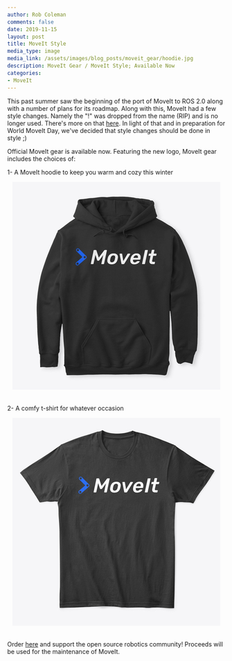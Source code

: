 ```yaml
---
author: Rob Coleman
comments: false
date: 2019-11-15
layout: post
title: MoveIt Style
media_type: image
media_link: /assets/images/blog_posts/moveit_gear/hoodie.jpg
description: MoveIt Gear / MoveIt Style; Available Now
categories:
- MoveIt
---
```


This past summer saw the beginning of the port of MoveIt to ROS 2.0 along with a number of plans for its roadmap. Along with this, MoveIt had a few style changes. Namely the "!" was dropped from the name (RIP) and is no longer used. There's more on that <a href="https://moveit.ros.org/about/press_kit/" target="_blank">here</a>.
In light of that and in preparation for World MoveIt Day, we've decided that style changes should be done in style ;)

Official MoveIt gear is available now. Featuring the new logo, MoveIt gear includes the choices of:

1- A MoveIt hoodie to keep you warm and cozy this winter

<div style="text-align:center"><img src="/assets/images/blog_posts/moveit_gear/hoodie.jpg" alt="hoodie"></div>
<br>

2- A comfy t-shirt for whatever occasion

<div style="text-align:center"><img src="/assets/images/blog_posts/moveit_gear/560.jpg" alt="tshirt"></div>
<br>

Order <a href="https://teespring.com/shop/moveit-tee-hoodie?tsmac=recently_viewed&tsmic=recently_viewed&pid=369&cid=6513" target="_blank">here</a> and support the open source robotics community! Proceeds will be used for the maintenance of MoveIt.
